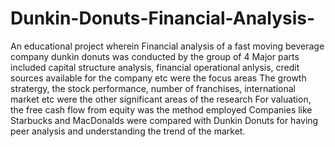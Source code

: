 # Dunkin-Donuts-Financial-Analysis-
An educational project wherein Financial analysis of a fast moving beverage company dunkin donuts was conducted by the group of 4
Major parts included capital structure analysis, financial operational anlysis, credit sources available for the company etc were the focus areas
The growth stratergy, the stock performance, number of franchises, international market etc were the other significant areas of the research
For valuation, the free cash flow from equity was the method employed 
Companies like Starbucks and MacDonalds were compared with Dunkin Donuts for having peer analysis and understanding the trend of the market. 
